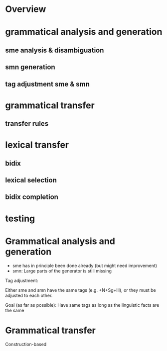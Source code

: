 



# Overview


# grammatical analysis and generation
## sme analysis & disambiguation
## smn generation
## tag adjustment sme & smn
# grammatical transfer
## transfer rules
# lexical transfer
## bidix
## lexical selection
## bidix completion
# testing




# Grammatical analysis and generation


* sme has in principle been done already (but might need improvement)
* smn: Large parts of the generator is still missing


Tag adjustment:


Either sme and smn have the same tags (e.g. +N+Sg+Ill), or they must
be adjusted to each other.


Goal (as far as possible): Have same tags as long as the linguistic facts are the same




# Grammatical transfer


Construction-based








